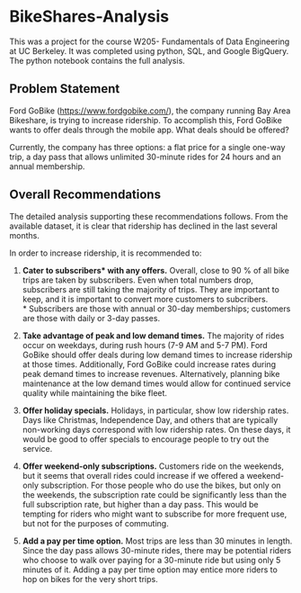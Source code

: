 # BikeShares-Analysis

This was a project for the course W205- Fundamentals of Data Engineering at UC Berkeley. It was completed using python, SQL, and Google BigQuery. The python notebook contains the full analysis.

## Problem Statement

Ford GoBike (https://www.fordgobike.com/), the company running Bay Area Bikeshare, is trying to increase ridership.  To accomplish this, Ford GoBike wants to offer deals through the mobile app. What deals should be offered?

Currently, the company has three options: a flat price for a single one-way trip, a day pass that allows unlimited 30-minute rides for 24 hours and an annual membership. 

## Overall Recommendations

The detailed analysis supporting these recommendations follows.  From the available dataset, it is clear that ridership has declined in the last several months.  

In order to increase ridership, it is recommended to:

1. **Cater to subscribers\* with any offers.**  Overall, close to 90 % of all bike trips are taken by subscribers.  Even when total numbers drop, subscribers are still taking the majority of trips.  They are important to keep, and it is important to convert more customers to subcribers.  
\* Subscribers are those with annual or 30-day memberships; customers are those with daily or 3-day passes.

2. **Take advantage of peak and low demand times.** The majority of rides occur on weekdays, during rush hours (7-9 AM and 5-7 PM).  Ford GoBike should offer deals during low demand times to increase ridership at those times.  Additionally, Ford GoBike could increase rates during peak demand times to increase revenues.  Alternatively, planning bike maintenance at the low demand times would allow for continued service quality while maintaining the bike fleet.

3. **Offer holiday specials.**  Holidays, in particular, show low ridership rates.  Days like Christmas, Independence Day, and others that are typically non-working days correspond with low ridership rates.  On these days, it would be good to offer specials to encourage people to try out the service.

4. **Offer weekend-only subscriptions.** Customers ride on the weekends, but it seems that overall rides could increase if we offered a weekend-only subscription.  For those people who do use the bikes, but only on the weekends, the subscription rate could be significantly less than the full subscription rate, but higher than a day pass.  This would be tempting for riders who might want to subscribe for more frequent use, but not for the purposes of commuting.

5. **Add a pay per time option.** Most trips are less than 30 minutes in length.  Since the day pass allows 30-minute rides, there may be potential riders who choose to walk over paying for a 30-minute ride but using only 5 minutes of it.  Adding a pay per time option may entice more riders to hop on bikes for the very short trips.